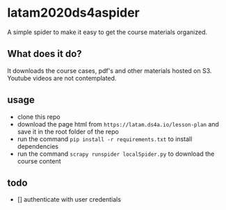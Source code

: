 # latam2020ds4aspider
A simple spider to make it easy to get the course materials organized.

## What does it do?
It downloads the course cases, pdf's and other materials hosted on S3. Youtube videos are not contemplated.

## usage
* clone this repo
* download the page html from `https://latam.ds4a.io/lesson-plan` and save it in the root folder of the repo
* run the command `pip install -r requirements.txt` to install dependencies
* run the command `scrapy runspider localSpider.py` to download the course content

## todo

- [] authenticate with user credentials